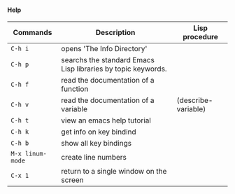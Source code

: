 #### Help

| Commands 		  | Description 				                     		     | Lisp procedure 	 |  
|-----------------|--------------------------------------------------------------|-------------------|
| `C-h i` 		  | opens 'The Info Directory'									 |					 |
| `C-h p` 		  |	searchs the standard Emacs Lisp libraries by topic keywords. |     				 |
| `C-h f` 		  |	read the documentation of a function						 |	  				 |
| `C-h v` 		  |	read the documentation of a variable 						 |(describe-variable)|
| `C-h t` 		  |	view an emacs help tutorial								     |					 |
| `C-h k` 		  |	get info on key bindind										 |					 |	
| `C-h b` 		  |	show all key bindings									     |					 |	
| `M-x linum-mode`| create line numbers 										 |					 |
| `C-x 1` 		  |	return to a single window on the screen						 |					 |

